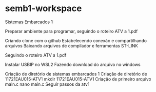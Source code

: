 # semb1-workspace
Sistemas Embarcados 1

Preparar ambiente para programar, seguindo o roteiro ATV a 1.pdf

Criando clone com o github
Estabelecendo conexão e compartilhando arquivos
Baixando arquivos de compilador e ferramentas ST-LINK

Seguindo o roteiro ATV a 1.pdf

Instalar USBIP no WSL2
Fazendo download do arquivo no windows

Criação de diretório de sistemas embarcados 1
Criação de diretório de 11721EAU015-ATV1
    mkdir 11721EAU015-ATV1
Criação de primeiro arquivo main.c
    nano main.c
Seguir passos da atv1

